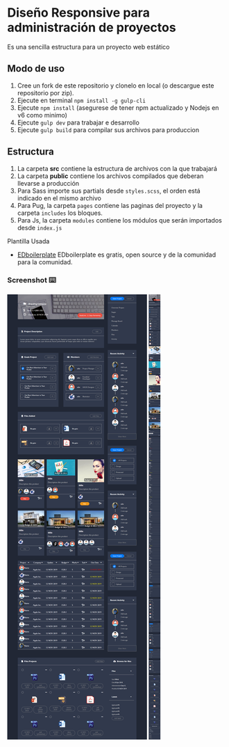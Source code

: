# Diseño Responsive para administración de proyectos

Es una sencilla estructura para un proyecto web estático

## Modo de uso

1. Cree un fork de este repositorio y clonelo en local (o descargue este repositorio por zip).
2. Ejecute en terminal `npm install -g gulp-cli`
3. Ejecute `npm install` (asegurese de tener npm actualizado y Nodejs en v6 como minimo)
4. Ejecute `gulp dev` para trabajar e desarrollo
5. Ejecute `gulp build` para compilar sus archivos para produccion

## Estructura

1. La carpeta **src** contiene la estructura de archivos con la que trabajará
2. La carpeta **public** contiene los archivos compilados que deberan llevarse a producción
3. Para Sass importe sus partials desde `styles.scss`, el orden está indicado en el mismo archivo
4. Para Pug, la carpeta `pages` contiene las paginas del proyecto y la carpeta `includes` los bloques.
5. Para Js, la carpeta `modules` contiene los módulos que serán importados desde `index.js`

Plantilla Usada 
* [EDboilerplate](https://github.com/escueladigital/EDboilerplate)
EDboilerplate es gratis, open source y de la comunidad para la comunidad.

### Screenshot ⌨️

![alt text](https://raw.githubusercontent.com/edw-rys/design-project-management/master/docs/assets/img/cap.png)
![alt text](https://raw.githubusercontent.com/edw-rys/design-project-management/master/docs/assets/img/cap-mb.png)
